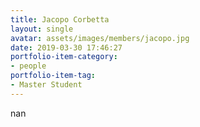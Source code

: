 ```yaml
---
title: Jacopo Corbetta
layout: single
avatar: assets/images/members/jacopo.jpg
date: 2019-03-30 17:46:27
portfolio-item-category:
- people
portfolio-item-tag:
- Master Student
---
```

nan